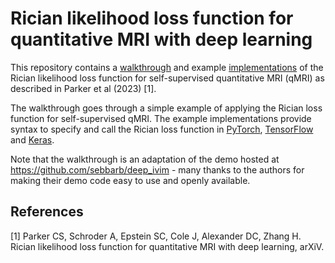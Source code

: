 # Rician likelihood loss function for quantitative MRI with deep learning

This repository contains a [walkthrough](Walkthrough/Walkthrough_Rician_Loss.ipynb) and example [implementations](Implementations) of the Rician likelihood loss function for self-supervised quantitative MRI (qMRI) as described in Parker et al (2023) [1]. 

The walkthrough goes through a simple example of applying the Rician loss function for self-supervised qMRI. The example implementations provide syntax to specify and call the Rician loss function in [PyTorch](Implementations/Rician_Loss_PyTorch.ipynb), [TensorFlow](Implementations/Rician_Loss_TensorFlow.ipynb) and [Keras](Implementations/Rician_Loss_Keras.ipynb).

Note that the walkthrough is an adaptation of the demo hosted at https://github.com/sebbarb/deep_ivim - many thanks to the authors for making their demo code easy to use and openly available.


## References
[1] Parker CS, Schroder A, Epstein SC, Cole J, Alexander DC, Zhang H. Rician likelihood loss function for quantitative MRI with deep learning, arXiV.












